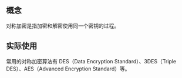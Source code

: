 ## 概念

对称加密是指加密和解密使用同一个密钥的过程。

## 实际使用

常用的对称加密算法有 DES（Data Encryption Standard）、3DES（Triple DES）、AES（Advanced Encryption Standard）等。
